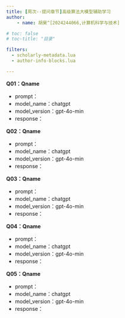 ```yaml
---
title: [周次--提问章节]高级算法大模型辅助学习
author:
    - name: 胡昊^[2024244066,计算机科学与技术]

# toc: false
# toc-title: "目录"

filters:
  - scholarly-metadata.lua
  - author-info-blocks.lua

---
```


**Q01：Qname**
- prompt：
- model_name：chatgpt
- model_version：gpt-4o-min
- response：

**Q02：Qname**
- prompt：
- model_name：chatgpt
- model_version：gpt-4o-min
- response：

**Q03：Qname**
- prompt：
- model_name：chatgpt
- model_version：gpt-4o-min
- response：

**Q04：Qname**
- prompt：
- model_name：chatgpt
- model_version：gpt-4o-min
- response：

**Q05：Qname**
- prompt：
- model_name：chatgpt
- model_version：gpt-4o-min
- response：
